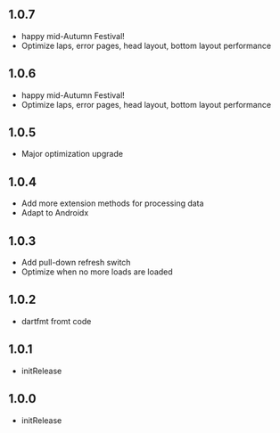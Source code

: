 ## 1.0.7
* happy mid-Autumn Festival!
* Optimize laps, error pages, head layout, bottom layout performance

## 1.0.6
* happy mid-Autumn Festival!
* Optimize laps, error pages, head layout, bottom layout performance

## 1.0.5
* Major optimization upgrade

## 1.0.4
* Add more extension methods for processing data
* Adapt to Androidx

## 1.0.3
* Add pull-down refresh switch
* Optimize when no more loads are loaded

## 1.0.2
* dartfmt fromt code

## 1.0.1
* initRelease

## 1.0.0
* initRelease